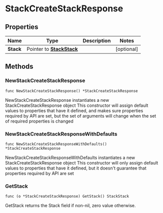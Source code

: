 # StackCreateStackResponse

## Properties

Name | Type | Description | Notes
------------ | ------------- | ------------- | -------------
**Stack** | Pointer to [**StackStack**](stackStack.md) |  | [optional] 

## Methods

### NewStackCreateStackResponse

`func NewStackCreateStackResponse() *StackCreateStackResponse`

NewStackCreateStackResponse instantiates a new StackCreateStackResponse object
This constructor will assign default values to properties that have it defined,
and makes sure properties required by API are set, but the set of arguments
will change when the set of required properties is changed

### NewStackCreateStackResponseWithDefaults

`func NewStackCreateStackResponseWithDefaults() *StackCreateStackResponse`

NewStackCreateStackResponseWithDefaults instantiates a new StackCreateStackResponse object
This constructor will only assign default values to properties that have it defined,
but it doesn't guarantee that properties required by API are set

### GetStack

`func (o *StackCreateStackResponse) GetStack() StackStack`

GetStack returns the Stack field if non-nil, zero value otherwise.

### GetStackOk

`func (o *StackCreateStackResponse) GetStackOk() (*StackStack, bool)`

GetStackOk returns a tuple with the Stack field if it's non-nil, zero value otherwise
and a boolean to check if the value has been set.

### SetStack

`func (o *StackCreateStackResponse) SetStack(v StackStack)`

SetStack sets Stack field to given value.

### HasStack

`func (o *StackCreateStackResponse) HasStack() bool`

HasStack returns a boolean if a field has been set.


[[Back to Model list]](../README.md#documentation-for-models) [[Back to API list]](../README.md#documentation-for-api-endpoints) [[Back to README]](../README.md)


